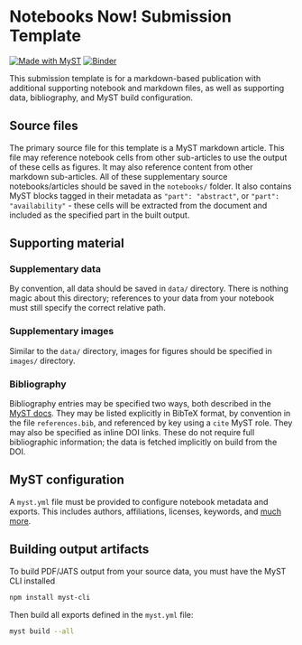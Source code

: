 # Notebooks Now! Submission Template

[![Made with MyST](https://img.shields.io/badge/made%20with-myst-orange)](https://franklin-notebooks_now_myst_full.curve.space)
[![Binder](https://mybinder.org/badge_logo.svg)](https://mybinder.org/v2/gh/Notebooks-Now/submission-myst-full/HEAD?labpath=notebooks/data-screening.ipynb)

This submission template is for a markdown-based publication with additional supporting notebook and markdown files, as well as supporting data, bibliography, and MyST build configuration.

## Source files

The primary source file for this template is a MyST markdown article. This file may reference notebook cells from other sub-articles to use the output of these cells as figures. It may also reference content from other markdown sub-articles. All of these supplementary source notebooks/articles should be saved in the `notebooks/` folder. It also contains MyST blocks tagged in their metadata as `"part": "abstract"`, or `"part": "availability"` - these cells will be extracted from the document and included as the specified part in the built output.

## Supporting material

### Supplementary data

By convention, all data should be saved in `data/` directory. There is nothing magic about this directory; references to your data from your notebook must still specify the correct relative path.

### Supplementary images

Similar to the `data/` directory, images for figures should be specified in `images/` directory.

### Bibliography

Bibliography entries may be specified two ways, both described in the [MyST docs](https://mystmd.org/guide/citations). They may be listed explicitly in BibTeX format, by convention in the file `references.bib`, and referenced by key using a `cite` MyST role. They may also be specified as inline DOI links. These do not require full bibliographic information; the data is fetched implicitly on build from the DOI.

## MyST configuration

A `myst.yml` file must be provided to configure notebook metadata and exports. This includes authors, affiliations, licenses, keywords, and [much more](https://mystmd.org/guide/frontmatter).

## Building output artifacts

To build PDF/JATS output from your source data, you must have the MyST CLI installed

```bash
npm install myst-cli
```

Then build all exports defined in the `myst.yml` file:

```bash
myst build --all
```
